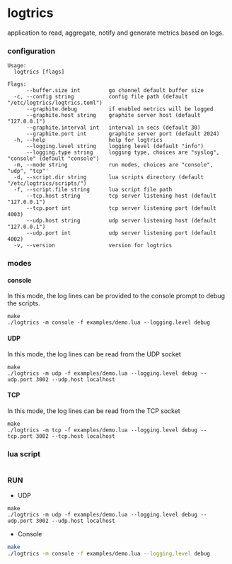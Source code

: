 # logtrics
application to read, aggregate, notify and generate metrics based on logs.

### configuration
```Usage:
Usage:
  logtrics [flags]

Flags:
      --buffer.size int         go channel default buffer size
  -c, --config string           config file path (default "/etc/logtrics/logtrics.toml")
      --graphite.debug          if enabled metrics will be logged
      --graphite.host string    graphite server host (default "127.0.0.1")
      --graphite.interval int   interval in secs (default 30)
      --graphite.port int       graphite server port (default 2024)
  -h, --help                    help for logtrics
      --logging.level string    logging level (default "info")
      --logging.type string     logging type, choices are "syslog", "console" (default "console")
  -m, --mode string             run modes, choices are "console", "udp", "tcp"'
  -d, --script.dir string       lua scripts directory (default "/etc/logtrics/scripts/")
  -f, --script.file string      lua script file path
      --tcp.host string         tcp server listening host (default "127.0.0.1")
      --tcp.port int            tcp server listening port (default 4003)
      --udp.host string         udp server listening host (default "127.0.0.1")
      --udp.port int            udp server listening port (default 4002)
  -v, --version                 version for logtrics
```
### modes

#### console
In this mode, the log lines can be provided to the console prompt to debug the scripts.
```
make
./logtrics -m console -f examples/demo.lua --logging.level debug
```
#### UDP
In this mode, the log lines can be read from the UDP socket
```
make
./logtrics -m udp -f examples/demo.lua --logging.level debug --udp.port 3002 --udp.host localhost
```
#### TCP
In this mode, the log lines can be read from the TCP socket
```
make
./logtrics -m tcp -f examples/demo.lua --logging.level debug --tcp.port 3002 --tcp.host localhost
```

### lua script
```lua
```
### RUN
* UDP
```
make
./logtrics -m udp -f examples/demo.lua --logging.level debug --udp.port 3002 --udp.host localhost
```

* Console
```bash
make
./logtrics -m console -f examples/demo.lua --logging.level debug
```
